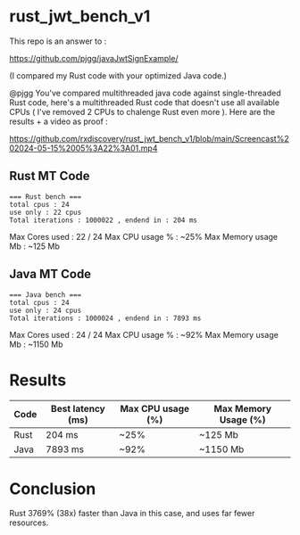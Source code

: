 # rust_jwt_bench_v1

This repo is an answer to : 

https://github.com/pjgg/javaJwtSignExample/

(I compared my Rust code with your optimized Java code.)




@pjgg You've compared multithreaded java code against single-threaded Rust code, here's a multithreaded Rust code that doesn't use all available CPUs ( I've removed 2 CPUs to chalenge Rust even more ).
Here are the results + a video as proof :

https://github.com/rxdiscovery/rust_jwt_bench_v1/blob/main/Screencast%202024-05-15%2005%3A22%3A01.mp4




## Rust MT Code

```
=== Rust bench ===
total cpus : 24
use only : 22 cpus
Total iterations : 1000022 , endend in : 204 ms
```

Max Cores used : 22 / 24
Max CPU usage % : ~25%
Max Memory usage Mb : ~125 Mb 


## Java MT Code

```
=== Java bench ===
total cpus : 24
use only : 24 cpus
Total iterations : 1000024 , endend in : 7893 ms
```

Max Cores used : 24 / 24
Max CPU usage % : ~92%
Max Memory usage Mb : ~1150 Mb 


# Results



| Code    | Best latency (ms) | Max CPU usage (%) | Max Memory Usage (%) |
| -------- | ------- | ------- | ------- |
| Rust  | 204 ms   | ~25% | ~125 Mb |
| Java | 7893 ms    | ~92% | ~1150 Mb |


# Conclusion


Rust 3769% (38x) faster than Java in this case, and uses far fewer resources.
